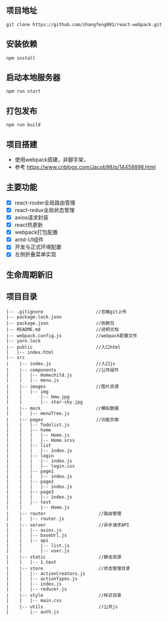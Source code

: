 ## 项目地址
```
git clone https://github.com/zhangfeng001/react-webpack.git
```

## 安装依赖
```
npm install 
```

## 启动本地服务器
```
npm run start
```

## 打包发布

```
npm run build
```
## 项目搭建

- 使用webpack搭建，非脚手架，
- 参考 https://www.cnblogs.com/Jacob98/p/14458896.html
  
## 主要功能
-  [x]  react-router全局路由管理
-  [x]  react-redux全局状态管理
-  [x]  axios请求封装
-  [x]  react热更新
-  [x]  webpack打包配置
-  [x]  antd-UI组件
-  [x]  开发与正式环境配置
-  [x]  左侧折叠菜单实现

## 生命周期新旧

  
## 项目目录

    |-- .gitignore                    //忽略git上传
    |-- package-lock.json
    |-- package.json                  //依赖包
    |-- README.md                     //说明文档
    |-- webpack.config.js             //webpack配置文件
    |-- yarn.lock
    |-- public                        //入口html
    |   |-- index.html
    |-- src     
    |    |-- index.js                 //入口js
    |    |-- components               //公共组件
    |    |   |-- Homechild.js         
    |    |   |-- menu.js              
    |    |-- images                   //图片资源
    |    |   |-- img                  
    |    |       |-- bmw.jpg
    |    |       |-- star-sky.jpg
    |    |-- mock                     //模拟数据
    |    |   |-- menuTree.js
    |    |-- pages                    //功能页面
    |    |   |-- Todolist.js
    |    |   |-- home
    |    |   |   |-- Home.js
    |    |   |   |-- Home.scss
    |    |   |-- list
    |    |   |   |-- index.js
    |    |   |-- login
    |    |   |   |-- index.js
    |    |   |   |-- login.css
    |    |   |-- page1
    |    |   |   |-- index.js
    |    |   |-- page2
    |    |   |   |-- index.js
    |    |   |-- page3
    |    |   |   |-- index.js
    |    |   |-- test
    |    |       |-- Home.js
    |    |-- router                    //路由管理
    |    |   |-- router.js
    |    |-- server                    //异步请求API
    |    |   |-- axios.js
    |    |   |-- baseUrl.js
    |    |   |-- api
    |    |       |-- list.js
    |    |       |-- user.js
    |    |-- static                    //静态资源
    |    |   |-- 1.text
    |    |-- store                     //状态管理目录
    |    |   |-- actionCreators.js
    |    |   |-- actionTypes.js
    |    |   |-- index.js
    |    |   |-- reducer.js
    |    |-- style                     //样式目录
    |    |   |-- main.css
    |    |-- utils                     //公共js
    |        |-- auth.js

  
  
